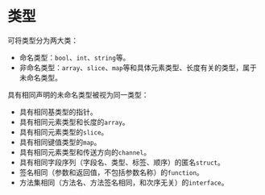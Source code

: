 # 类型

可将类型分为两大类：

* 命名类型：`bool`、`int`、`string`等。
* 非命名类型：`array`、`slice`、`map`等和具体元素类型、长度有关的类型，属于未命名类型。



具有相同声明的未命名类型被视为同一类型：

- 具有相同基类型的指针。
- 具有相同元素类型和长度的`array`。
- 具有相同元素类型的`slice`。
- 具有相同键值类型的`map`。
- 具有相同元素类型和传送方向的`channel`。
- 具有相同字段序列（字段名、类型、标签、顺序）的匿名`struct`。
- 签名相同（参数和返回值，不包括参数名称）的`function`。
- 方法集相同（方法名、方法签名相同，和次序无关）的`interface`。


